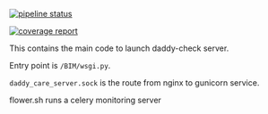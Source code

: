 [![pipeline status](https://gitlab.etcuniverse.com/seporia/daddy-check/badges/renew/pipeline.svg)](https://gitlab.etcuniverse.com/seporia/daddy-check/-/commits/renew)

[![coverage report](https://gitlab.etcuniverse.com/seporia/daddy-check/badges/renew/coverage.svg)](https://gitlab.etcuniverse.com/seporia/daddy-check/-/commits/renew)

This contains the main code to launch daddy-check server.

Entry point is `/BIM/wsgi.py`.

`daddy_care_server.sock` is the route from nginx to gunicorn service.

flower.sh runs a celery monitoring server

